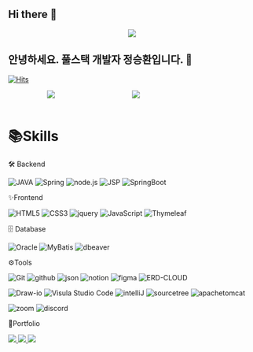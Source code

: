 ## Hi there 👋

<!--
**jeong1994/jeong1994** is a ✨ _special_ ✨ repository because its `README.md` (this file) appears on your GitHub profile.

Here are some ideas to get you started:

- 🔭 I’m currently working on ...
- 🌱 I’m currently learning ...
- 👯 I’m looking to collaborate on ...
- 🤔 I’m looking for help with ...
- 💬 Ask me about ...
- 📫 How to reach me: ...
- 😄 Pronouns: ...
- ⚡ Fun fact: ...
-->
<div align=center>
	<img src="https://capsule-render.vercel.app/api?type=waving&color=auto&height=200&section=header&text=shjeong1994%20Github!&fontSize=80" />	
</div>

## 안녕하세요. 풀스택 개발자 정승환입니다. 👋

[![Hits](https://hits.seeyoufarm.com/api/count/incr/badge.svg?url=https%3A%2F%2Fgithub.com%2Fjeong1994&count_bg=%23F6E7CD&title_bg=%23EBD6A2&icon=&icon_color=%23E7E7E7&title=hits&edge_flat=false)](https://hits.seeyoufarm.com)

<!--
![jeong1994 GitHub stats](https://github-readme-stats.vercel.app/api?username=jeong1994&show_icons=true&theme=gotham)
[![Top Langs](https://github-readme-stats.vercel.app/api/top-langs/?username=jeong1994)](https://github.com/jeong1994/jeong1994)
-->

<div style="display: flex; justify-content: space-around;">
<img src="https://github-readme-stats.vercel.app/api?username=jeong1994&show_icons=true">
<img src="https://github-readme-stats.vercel.app/api/top-langs/?username=jeong1994&layout=compact"><br><br>
</div>



# 📚Skills
🛠 Backend

![JAVA](https://img.shields.io/badge/JAVA-5DACDF.svg?&style=for-the-badge&logo=JAVA&logoColor=white)
![Spring](https://img.shields.io/badge/Spring-6DB33F.svg?&style=for-the-badge&logo=Spring&logoColor=white)
![node.js](https://img.shields.io/badge/node.js-004466.svg?&style=for-the-badge&logo=node.js&logoColor=white)
![JSP](https://img.shields.io/badge/JSP-B4CA65.svg?&style=for-the-badge&logo=JSP&logoColor=white)
![SpringBoot](https://img.shields.io/badge/springboot-6DB33F?style=for-the-badge&logo=springboot&logoColor=white)


✨Frontend

![HTML5](https://img.shields.io/badge/HTML5-E34F26.svg?&style=for-the-badge&logo=HTML5&logoColor=white)
![CSS3](https://img.shields.io/badge/CSS3-1572B6.svg?&style=for-the-badge&logo=CSS3&logoColor=white)
![jquery](https://img.shields.io/badge/jquery-4B4B77.svg?&style=for-the-badge&logo=jquery&logoColor=white)
![JavaScript](https://img.shields.io/badge/JavaScript-004027.svg?&style=for-the-badge&logo=JavaScript&logoColor=white)
![Thymeleaf](https://img.shields.io/badge/Thymeleaf-005F0F?style=for-the-badge&logo=Thymeleaf&logoColor=white)


🗄 Database

![Oracle](https://img.shields.io/badge/Oracle-77AA99.svg?&style=for-the-badge&logo=Oracle&logoColor=white)
![MyBatis](https://img.shields.io/badge/MyBatis-4479A1.svg?&style=for-the-badge&logo=MyBatis&logoColor=white)
![dbeaver](https://img.shields.io/badge/dbeaver-382923.svg?&style=for-the-badge&logo=dbeaver&logoColor=white)


⚙Tools

![Git](https://img.shields.io/badge/Git-5C5543.svg?&style=for-the-badge&logo=Git&logoColor=white)
![github](https://img.shields.io/badge/github-FB5BC5.svg?&style=for-the-badge&logo=github&logoColor=white)
![json](https://img.shields.io/badge/json-1DB954.svg?&style=for-the-badge&logo=json&logoColor=white)
![notion](https://img.shields.io/badge/notion-466BB0.svg?&style=for-the-badge&logo=notion&logoColor=white)
![figma](https://img.shields.io/badge/figma-007808.svg?&style=for-the-badge&logo=figma&logoColor=white)
![ERD-CLOUD](https://img.shields.io/badge/ERDCLOUD-6965DB.svg?&style=for-the-badge&logo=ERD-CLOUD&logoColor=white)


![Draw-io](https://img.shields.io/badge/Drawio-D4911E.svg?&style=for-the-badge&logo=Draw-io&logoColor=white)
![Visula Studio Code](https://img.shields.io/badge/VisulaStudioCode-3B66BC.svg?&style=for-the-badge&logo=VisulaStudioCode&logoColor=white)
![intelliJ](https://img.shields.io/badge/intelliJ-0D597F.svg?&style=for-the-badge&logo=intelliJ&logoColor=white)
![sourcetree](https://img.shields.io/badge/sourcetree-F79A10.svg?&style=for-the-badge&logo=sourcetree&logoColor=white)
![apachetomcat](https://img.shields.io/badge/apachetomcat-F8DC75.svg?&style=for-the-badge&logo=apachetomcat-io&logoColor=white)


![zoom](https://img.shields.io/badge/zoom-5091CD.svg?&style=for-the-badge&logo=zoom-io&logoColor=white)
![discord](https://img.shields.io/badge/discord-825794.svg?&style=for-the-badge&logo=discord-io&logoColor=white)


<div>
	<p>🎨Portfolio</p>
</div>
<div>
  	<a href="https://smoggy-butterkase-4bf.notion.site/7618def3330946ceab1c8f649e690aa1?pvs=4">
		<img src="https://img.shields.io/badge/Notion-000000?style=flat&logo=Notion&logoColor=white" />
	</a>
	<a href="https://shjeong1994.tistory.com/">
		<img src="https://img.shields.io/badge/Blog-FF9800?style=flat&logo=Blogger&logoColor=white" />
	</a>
  	<a href="shjeong19943@gmail.com">
		<img src="https://img.shields.io/badge/Mail-30B980?style=flat&logo=Gmail&logoColor=white" />
	</a>
</div>
